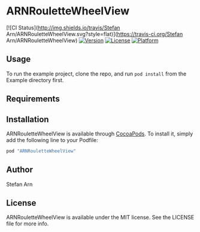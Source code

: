 # ARNRouletteWheelView

[![CI Status](http://img.shields.io/travis/Stefan Arn/ARNRouletteWheelView.svg?style=flat)](https://travis-ci.org/Stefan Arn/ARNRouletteWheelView)
[![Version](https://img.shields.io/cocoapods/v/ARNRouletteWheelView.svg?style=flat)](http://cocoapods.org/pods/ARNRouletteWheelView)
[![License](https://img.shields.io/cocoapods/l/ARNRouletteWheelView.svg?style=flat)](http://cocoapods.org/pods/ARNRouletteWheelView)
[![Platform](https://img.shields.io/cocoapods/p/ARNRouletteWheelView.svg?style=flat)](http://cocoapods.org/pods/ARNRouletteWheelView)

## Usage

To run the example project, clone the repo, and run `pod install` from the Example directory first.

## Requirements

## Installation

ARNRouletteWheelView is available through [CocoaPods](http://cocoapods.org). To install
it, simply add the following line to your Podfile:

```ruby
pod "ARNRouletteWheelView"
```

## Author

Stefan Arn

## License

ARNRouletteWheelView is available under the MIT license. See the LICENSE file for more info.
